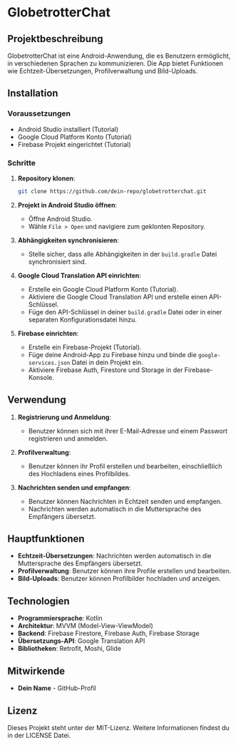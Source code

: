 # GlobetrotterChat

## Projektbeschreibung
GlobetrotterChat ist eine Android-Anwendung, die es Benutzern ermöglicht, in verschiedenen Sprachen zu kommunizieren. Die App bietet Funktionen wie Echtzeit-Übersetzungen, Profilverwaltung und Bild-Uploads.

## Installation
### Voraussetzungen
- Android Studio installiert (Tutorial)
- Google Cloud Platform Konto (Tutorial)
- Firebase Projekt eingerichtet (Tutorial)

### Schritte
1. **Repository klonen**:
    ```bash
    git clone https://github.com/dein-repo/globetrotterchat.git
    ```
2. **Projekt in Android Studio öffnen**:
    - Öffne Android Studio.
    - Wähle `File > Open` und navigiere zum geklonten Repository.

3. **Abhängigkeiten synchronisieren**:
    - Stelle sicher, dass alle Abhängigkeiten in der `build.gradle` Datei synchronisiert sind.

4. **Google Cloud Translation API einrichten**:
    - Erstelle ein Google Cloud Platform Konto (Tutorial).
    - Aktiviere die Google Cloud Translation API und erstelle einen API-Schlüssel.
    - Füge den API-Schlüssel in deiner `build.gradle` Datei oder in einer separaten Konfigurationsdatei hinzu.

5. **Firebase einrichten**:
    - Erstelle ein Firebase-Projekt (Tutorial).
    - Füge deine Android-App zu Firebase hinzu und binde die `google-services.json` Datei in dein Projekt ein.
    - Aktiviere Firebase Auth, Firestore und Storage in der Firebase-Konsole.

## Verwendung
1. **Registrierung und Anmeldung**:
    - Benutzer können sich mit ihrer E-Mail-Adresse und einem Passwort registrieren und anmelden.

2. **Profilverwaltung**:
    - Benutzer können ihr Profil erstellen und bearbeiten, einschließlich des Hochladens eines Profilbildes.

3. **Nachrichten senden und empfangen**:
    - Benutzer können Nachrichten in Echtzeit senden und empfangen.
    - Nachrichten werden automatisch in die Muttersprache des Empfängers übersetzt.

## Hauptfunktionen
- **Echtzeit-Übersetzungen**: Nachrichten werden automatisch in die Muttersprache des Empfängers übersetzt.
- **Profilverwaltung**: Benutzer können ihre Profile erstellen und bearbeiten.
- **Bild-Uploads**: Benutzer können Profilbilder hochladen und anzeigen.

## Technologien
- **Programmiersprache**: Kotlin
- **Architektur**: MVVM (Model-View-ViewModel)
- **Backend**: Firebase Firestore, Firebase Auth, Firebase Storage
- **Übersetzungs-API**: Google Translation API
- **Bibliotheken**: Retrofit, Moshi, Glide

## Mitwirkende
- **Dein Name** - GitHub-Profil

## Lizenz
Dieses Projekt steht unter der MIT-Lizenz. Weitere Informationen findest du in der LICENSE Datei.
